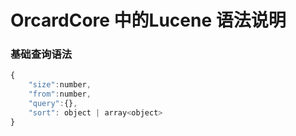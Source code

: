 # OrcardCore 中的Lucene 语法说明

### 基础查询语法



``` Javascript
{
	"size":number,
	"from":number,
    "query":{},
    "sort": object | array<object>
}

```





